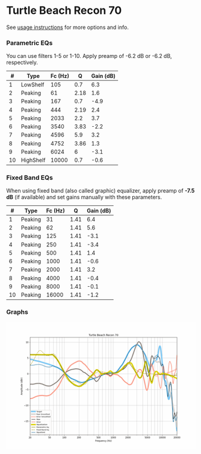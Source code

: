 # Turtle Beach Recon 70
See [usage instructions](https://github.com/jaakkopasanen/AutoEq#usage) for more options and info.

### Parametric EQs
You can use filters 1-5 or 1-10. Apply preamp of -6.2 dB or -6.2 dB, respectively.

|   # | Type      |   Fc (Hz) |    Q |   Gain (dB) |
|-----|-----------|-----------|------|-------------|
|   1 | LowShelf  |       105 | 0.7  |         6.3 |
|   2 | Peaking   |        61 | 2.18 |         1.6 |
|   3 | Peaking   |       167 | 0.7  |        -4.9 |
|   4 | Peaking   |       444 | 2.19 |         2.4 |
|   5 | Peaking   |      2033 | 2.2  |         3.7 |
|   6 | Peaking   |      3540 | 3.83 |        -2.2 |
|   7 | Peaking   |      4596 | 5.9  |         3.2 |
|   8 | Peaking   |      4752 | 3.86 |         1.3 |
|   9 | Peaking   |      6024 | 6    |        -3.1 |
|  10 | HighShelf |     10000 | 0.7  |        -0.6 |

### Fixed Band EQs
When using fixed band (also called graphic) equalizer, apply preamp of **-7.5 dB** (if available) and set gains manually with these parameters.

|   # | Type    |   Fc (Hz) |    Q |   Gain (dB) |
|-----|---------|-----------|------|-------------|
|   1 | Peaking |        31 | 1.41 |         6.4 |
|   2 | Peaking |        62 | 1.41 |         5.6 |
|   3 | Peaking |       125 | 1.41 |        -3.1 |
|   4 | Peaking |       250 | 1.41 |        -3.4 |
|   5 | Peaking |       500 | 1.41 |         1.4 |
|   6 | Peaking |      1000 | 1.41 |        -0.6 |
|   7 | Peaking |      2000 | 1.41 |         3.2 |
|   8 | Peaking |      4000 | 1.41 |        -0.4 |
|   9 | Peaking |      8000 | 1.41 |        -0.1 |
|  10 | Peaking |     16000 | 1.41 |        -1.2 |

### Graphs
![](./Turtle%20Beach%20Recon%2070.png)
